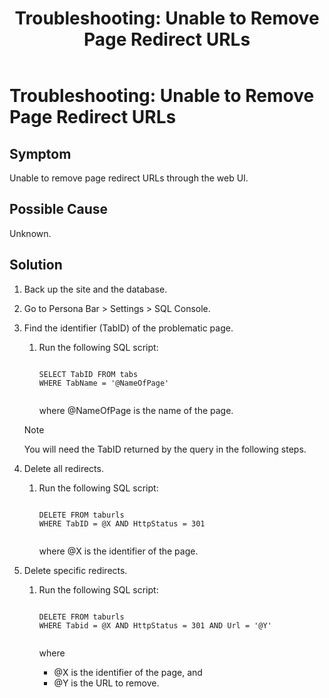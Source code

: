 ﻿---
uid: ts-unable-to-remove-page-redirect-urls
locale: en
title: "Troubleshooting: Unable to Remove Page Redirect URLs"
dnneditions: DNN Platform,Evoq Content,Evoq Engage
dnnversion: 09.02.00
related-topics: ts-how-to-increase-max-upload-file-size,ts-error-login-ip-filtering-is-currently-disabled,ts-error-another-user-has-taken-action-on-the-page,ts-error-unknown-server-tag-DNNComboBox,ts-error-could-not-load-awssdk,ts-error-sql-timeout,ts-error-argumentnullexception-after-move-upgrade,ts-install-missing-resources,ts-mixed-content-ssl,ts-broken-profile-image,ts-page-remains-in-draft,ts-site-theme-not-loading,ts-incomplete-content-localization,ts-missing-persona-bar
---

# Troubleshooting: Unable to Remove Page Redirect URLs

## Symptom

Unable to remove page redirect URLs through the web UI.

## Possible Cause

Unknown.

## Solution

1.  Back up the site and the database.
2.  Go to Persona Bar \> Settings \> SQL Console.
3.  Find the identifier (TabID) of the problematic page.
    
    1.  Run the following SQL script:
        
        ```
        
        SELECT TabID FROM tabs
        WHERE TabName = '@NameOfPage'
                                            
        ```
        
        where @NameOfPage is the name of the page.
        
    > [!NOTE]
    > You will need the TabID returned by the query in the following steps.
    
4.  Delete all redirects.
    1.  Run the following SQL script:
        
        ```
        
        DELETE FROM taburls
        WHERE TabID = @X AND HttpStatus = 301
                                            
        ```
        
        where @X is the identifier of the page.
        
5.  Delete specific redirects.
    1.  Run the following SQL script:
        
        ```
        
        DELETE FROM taburls
        WHERE Tabid = @X AND HttpStatus = 301 AND Url = '@Y'
                                            
        ```
        
        where
        
        *   @X is the identifier of the page, and
        *   @Y is the URL to remove.
